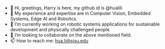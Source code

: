 - 👋 Hi, greetings, Harry is here, my github id is @hualili
- 👀 My experience and expertise are in Computer Vision, Embedded Systems, Edge AI and Roboitcs. 
- 🌱 I’m currently working on robotic systems applications for sustainable development and physically challenged people.
- 💞️ I’m looking to collaborate on the above mentioned field. 
- 📫 How to reach me: hua.li@sjsu.edu

<!---
hualili/hualili is a ✨ special ✨ repository because its `README.md` (this file) appears on your GitHub profile.
You can click the Preview link to take a look at your changes.
--->
